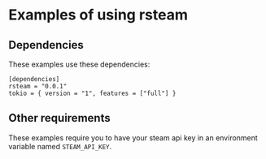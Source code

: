 # Examples of using rsteam

## Dependencies

These examples use these dependencies:
```
[dependencies]
rsteam = "0.0.1"
tokio = { version = "1", features = ["full"] }
``` 

## Other requirements

These examples require you to have your steam api key in an environment variable named `STEAM_API_KEY`.